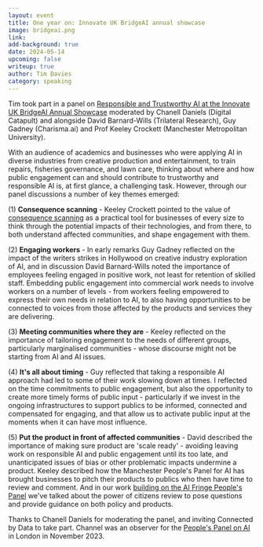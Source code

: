 ```yaml
---
layout: event
title: One year on: Innovate UK BridgeAI annual showcase
image: bridgeai.png
link:
add-background: true
date: 2024-05-14
upcoming: false
writeup: true
author: Tim Davies
category: speaking
---
```


Tim took part in a panel on [Responsible and Trustworthy AI at the Innovate UK BridgeAI Annual Showcase](https://web-eur.cvent.com/event/a6b46536-6c48-4e1d-ab5b-edc290f4ec35/summary?rt=FXc07x2BGUiSaA9l9CANJA) moderated by Chanell Daniels (Digital Catapult) and alongside David Barnard-Wills (Trilateral Research), Guy Gadney (Charisma.ai) and Prof Keeley Crockett (Manchester Metropolitan University).

<!--more-->

With an audience of academics and businesses who were applying AI in diverse industries from creative production and entertainment, to train repairs, fisheries governance, and lawn care, thinking about where and how public engagement can and should contribute to trustworthy and responsible AI is, at first glance, a challenging task. However, through our panel discussions a number of key themes emerged:

(1) **Consequence scanning** - Keeley Crockett pointed to the value of [consequence scanning](https://doteveryone.org.uk/project/consequence-scanning/) as a practical tool for businesses of every size to think through the potential impacts of their technologies, and from there, to both understand affected communities, and shape engagement with them.

(2) **Engaging workers** - In early remarks Guy Gadney reflected on the impact of the writers strikes in Hollywood on creative industry exploration of AI, and in discussion David Barnard-Wills noted the importance of employees feeling engaged in positive work, not least for retention of skilled staff. Embedding public engagement into commercial work needs to involve workers on a number of levels - from workers feeling empowered to express their own needs in relation to AI, to also having opportunities to be connected to voices from those affected by the products and services they are delivering.

(3) **Meeting communities where they are** - Keeley reflected on the importance of tailoring engagement to the needs of different groups, particularly marginalised communities - whose discourse might not be starting from AI and AI issues.

(4) **It's all about timing** - Guy reflected that taking a responsible AI approach had led to some of their work slowing down at times. I reflected on the time commitments to public engagement, but also the opportunity to create more timely forms of public input - particularly if we invest in the ongoing infrastructures to support publics to be informed, connected and compensated for engaging, and that allow us to activate public input at the moments when it can have most influence.  

(5) **Put the product in front of affected communities** - David described the importance of making sure product are 'scale ready' - avoiding leaving work on responsible AI and public engagement until its too late, and unanticipated issues of bias or other problematic impacts undermine a product. Keeley described how the Manchester People's Panel for AI has brought businesses to pitch their products to publics who then have time to review and comment. And in our work [building on the AI Fringe People's Panel](https://connectedbydata.org/projects/2023-peoples-panel-on-ai) we've talked about the power of citizens review to pose questions and provide guidance on both policy and products.

Thanks to Chanell Daniels for moderating the panel, and inviting Connected by Data to take part. Channel was an observer for the [People's Panel on AI](https://connectedbydata.org/projects/2023-peoples-panel-on-ai) in London in November 2023.